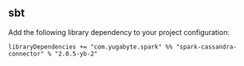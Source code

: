 ## sbt

Add the following library dependency to your project configuration:

```
libraryDependencies += "com.yugabyte.spark" %% "spark-cassandra-connector" % "2.0.5-yb-2"
```
